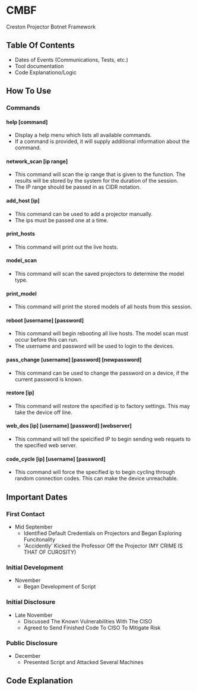 # CMBF
Creston Projector Botnet Framework
## Table Of Contents
- Dates of Events (Communications, Tests, etc.)
- Tool documentation
- Code Explanationo/Logic
## How To Use
### Commands
#### help [command]
  - Display a help menu which lists all available commands.
  - If a command is provided, it will supply additional information about the command.
#### network_scan [ip range]
  - This command will scan the ip range that is given to the function.  The results will be stored by the system for the duration of the session.
  - The IP range should be passed in as CIDR notation.
#### add_host [ip]
  - This command can be used to add a projector manually.
  - The ips must be passed one at a time.
#### print_hosts
  - This command will print out the live hosts.
#### model_scan
  - This command will scan the saved projectors to determine the model type.
#### print_model
  - This command will print the stored models of all hosts from this session.
#### reboot [username] [password]
  - This command will begin rebooting all live hosts.  The model scan must occur before this can run.
  - The username and password will be used to login to the devices.
#### pass_change [username] [password] [newpassword]
  - This command can be used to change the password on a device, if the current password is known.
#### restore [ip]
  - This command will restore the specified ip to factory settings.  This may take the device off line.
#### web_dos [ip] [username] [password] [webserver]
  - This command will tell the speicified IP to begin sending web requets to the specified web server.
#### code_cycle [ip] [username] [password]
  - This command will force the specified ip to begin cycling through random connection codes.  This can make the device unreachable.

## Important Dates
### First Contact
- Mid September
  - Identified Default Credentials on Projectors and Began Exploring Funcitonality
  - 'Accidently' Kicked the Professor Off the Projector (MY CRIME IS THAT OF CUROSITY)
### Initial Development
- November
  - Began Development of Script
### Initial Disclosure
- Late November
  - Discussed The Known Vulnerabilities With The CISO
  - Agreed to Send Finished Code To CISO To Mitigate Risk
### Public Disclosure
- December
  - Presented Script and Attacked Several Machines
## Code Explanation
